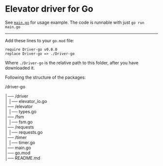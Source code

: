 Elevator driver for Go
======================

See [`main.go`](main.go) for usage example. The code is runnable with just `go run main.go`

---

Add these lines to your `go.mod` file:
```
require Driver-go v0.0.0
replace Driver-go => ./Driver-go
```
Where `./Driver-go` is the relative path to this folder, after you have downloaded it.

Following the structure of the packages:

/driver-go

│── /driver  
│   │── elevator_io.go               
│── /elevator               
│   │── types.go            
│── /fsm                    
│   │── fsm.go              
│── /requests               
│   │── requests.go         
│── /timer                 
│   │── timer.go            
│── main.go                 
│── go.mod                  
│── README.md               
